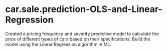 # car.sale.prediction-OLS-and-Linear-Regression
Created a pricing frequency and severity predictive model to calculate the price of different types of cars based on their specifications. Build the model using the Linear Regression algorithm in ML.
